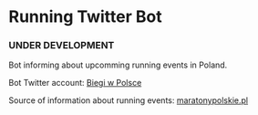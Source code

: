 # Running Twitter Bot 
### UNDER DEVELOPMENT

Bot informing about upcomming running events in Poland.

Bot Twitter account: [Biegi w Polsce](https://twitter.com/biegi_w_pl)

Source of information about running events: [maratonypolskie.pl](https://www.maratonypolskie.pl/mp_index.php?dzial=3&action=1&grp=13&trgr=1&bieganie)
